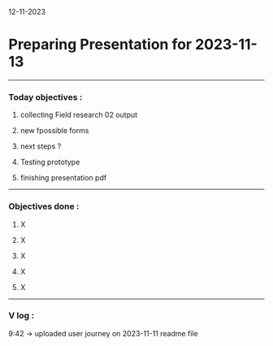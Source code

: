 12-11-2023
# Preparing Presentation for 2023-11-13

---

### Today objectives :

1. collecting Field research 02 output

2. new fpossible forms


3. next steps ?

4. Testing prototype

5. finishing presentation pdf

---

### Objectives done : 

1. X

2. X

3. X

4. X

5. X

---

### V log :

9:42 -> uploaded user journey on 2023-11-11 readme file


